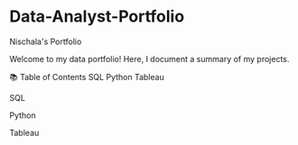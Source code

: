 # Data-Analyst-Portfolio
Nischala's Portfolio


Welcome to my data portfolio! Here, I document a summary of my projects.

📚 Table of Contents
SQL
Python
Tableau

SQL

Python

Tableau
